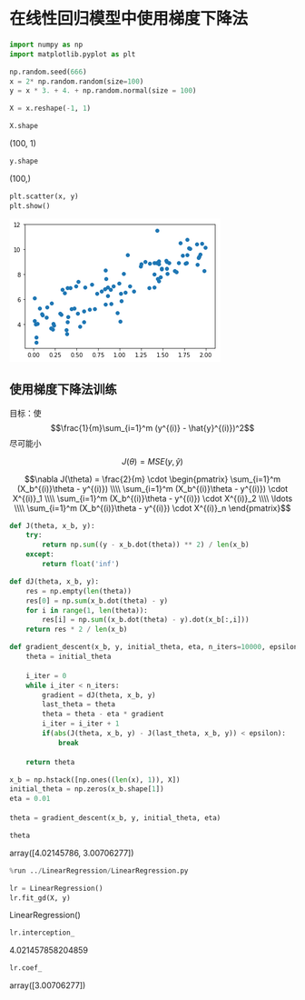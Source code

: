 # 在线性回归模型中使用梯度下降法

```python
import numpy as np
import matplotlib.pyplot as plt
```

```python
np.random.seed(666)
x = 2* np.random.random(size=100)
y = x * 3. + 4. + np.random.normal(size = 100)
```

```python
X = x.reshape(-1, 1)
```

```python
X.shape
```

(100, 1)

```python
y.shape
```

(100,)

```python
plt.scatter(x, y)
plt.show()
```

![png](../assets/img/GradientDescent/output_6_0.png)

## 使用梯度下降法训练

目标：使
$$\frac{1}{m}\sum_{i=1}^m (y^{(i)} - \hat{y}^{(i)})^2$$
尽可能小

$$J(\theta) = MSE(y, \hat{y})$$

$$\nabla J(\theta) = 
\frac{2}{m} \cdot \begin{pmatrix}
\sum_{i=1}^m (X_b^{(i)}\theta - y^{(i)}) \\\\
\sum_{i=1}^m (X_b^{(i)}\theta - y^{(i)}) \cdot X^{(i)}_1 \\\\
\sum_{i=1}^m (X_b^{(i)}\theta - y^{(i)}) \cdot X^{(i)}_2 \\\\
\ldots \\\\
\sum_{i=1}^m (X_b^{(i)}\theta - y^{(i)}) \cdot X^{(i)}_n
\end{pmatrix}$$

```python
def J(theta, x_b, y):
    try:
        return np.sum((y - x_b.dot(theta)) ** 2) / len(x_b)
    except:
        return float('inf')
```

```python
def dJ(theta, x_b, y):
    res = np.empty(len(theta))
    res[0] = np.sum(x_b.dot(theta) - y)
    for i in range(1, len(theta)):
        res[i] = np.sum((x_b.dot(theta) - y).dot(x_b[:,i]))
    return res * 2 / len(x_b)
```

```python
def gradient_descent(x_b, y, initial_theta, eta, n_iters=10000, epsilon=1e-8):
    theta = initial_theta

    i_iter = 0
    while i_iter < n_iters:
        gradient = dJ(theta, x_b, y)
        last_theta = theta
        theta = theta - eta * gradient
        i_iter = i_iter + 1
        if(abs(J(theta, x_b, y) - J(last_theta, x_b, y)) < epsilon):
            break

    return theta
```

```python
x_b = np.hstack([np.ones((len(x), 1)), X])
initial_theta = np.zeros(x_b.shape[1])
eta = 0.01

theta = gradient_descent(x_b, y, initial_theta, eta)
```

```python
theta
```

array([4.02145786, 3.00706277])

```python
%run ../LinearRegression/LinearRegression.py
```

```python
lr = LinearRegression()
lr.fit_gd(X, y)
```

LinearRegression()

```python
lr.interception_
```

4.021457858204859

```python
lr.coef_
```

array([3.00706277])
